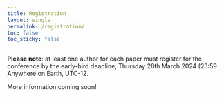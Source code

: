 ```yaml
---
title: Registration
layout: single
permalink: /registration/
toc: false
toc_sticky: false
---
```


**Please note**: at least one author for each paper must register for the conference by the early-bird deadline, Thursday 28th March 2024 (23:59 Anywhere on Earth, UTC-12.

More information coming soon!
